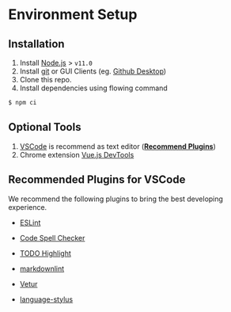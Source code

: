# Environment Setup

## Installation

1. Install [Node.js](https://nodejs.org/en/) > `v11.0`
1. Install [git](https://git-scm.com/) or GUI Clients (eg. [Github Desktop](https://desktop.github.com/))
1. Clone this repo.
1. Install dependencies using flowing command

```sh
$ npm ci
```

## Optional Tools

1. [VSCode](https://code.visualstudio.com/) is recommend as text editor ([**Recommend Plugins**](/contribute/vscode-plugins.md))
1. Chrome extension [Vue.js DevTools](https://chrome.google.com/webstore/detail/vuejs-devtools/nhdogjmejiglipccpnnnanhbledajbpd)


## Recommended Plugins for VSCode

We recommend the following plugins to bring the best developing experience.

- [ESLint](https://marketplace.visualstudio.com/items?itemName=dbaeumer.vscode-eslint)
- [Code Spell Checker](https://marketplace.visualstudio.com/items?itemName=streetsidesoftware.code-spell-checker)
- [TODO Highlight](https://marketplace.visualstudio.com/items?itemName=wayou.vscode-todo-highlight)
- [markdownlint](https://marketplace.visualstudio.com/items?itemName=davidanson.vscode-markdownlint)

- [Vetur](https://marketplace.visualstudio.com/items?itemName=octref.vetur)

- [language-stylus](https://marketplace.visualstudio.com/items?itemName=sysoev.language-stylus)